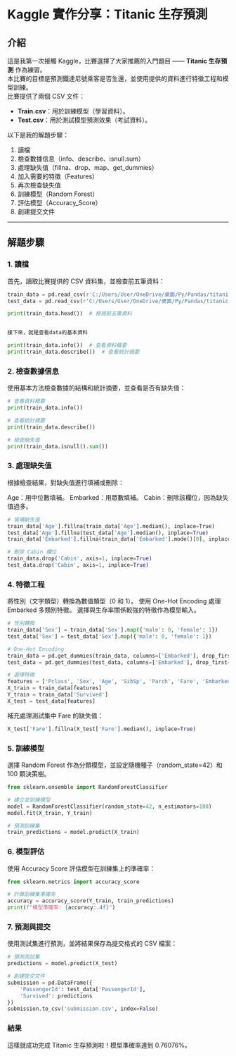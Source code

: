 # Kaggle 實作分享：Titanic 生存預測

## 介紹

這是我第一次接觸 Kaggle，比賽選擇了大家推薦的入門題目 —— **Titanic 生存預測** 作為練習。  
本比賽的目標是預測鐵達尼號乘客是否生還，並使用提供的資料進行特徵工程和模型訓練。  
比賽提供了兩個 CSV 文件：
- **Train.csv**：用於訓練模型（學習資料）。
- **Test.csv**：用於測試模型預測效果（考試資料）。

以下是我的解題步驟：

1. 讀檔  
2. 檢查數據信息（info、describe、isnull.sum）  
3. 處理缺失值（fillna、drop、map、get_dummies）  
4. 加入需要的特徵（Features）  
5. 再次檢查缺失值  
6. 訓練模型（Random Forest）  
7. 評估模型（Accuracy_Score）  
8. 創建提交文件  

---

## 解題步驟

### **1. 讀檔**
首先，讀取比賽提供的 CSV 資料集，並檢查前五筆資料：

```python
train_data = pd.read_csv(r'C:/Users/User/OneDrive/桌面/Py/Pandas/titanic/train.csv')  
test_data = pd.read_csv(r'C:/Users/User/OneDrive/桌面/Py/Pandas/titanic/test.csv')  

print(train_data.head())  # 檢視前五筆資料


接下來，就是查看data的基本資料  

print(train_data.info())  # 查看資料概要  
print(train_data.describe())  # 查看統計摘要  
```
### **2. 檢查數據信息**
使用基本方法檢查數據的結構和統計摘要，並查看是否有缺失值：

```python
# 查看資料概要
print(train_data.info())

# 查看統計摘要
print(train_data.describe())

# 檢查缺失值
print(train_data.isnull().sum())
```
### **3. 處理缺失值**
根據檢查結果，對缺失值進行填補或刪除：

Age：用中位數填補。
Embarked：用眾數填補。
Cabin：刪除該欄位，因為缺失值過多。
```python
# 填補缺失值
train_data['Age'].fillna(train_data['Age'].median(), inplace=True)
test_data['Age'].fillna(test_data['Age'].median(), inplace=True)
train_data['Embarked'].fillna(train_data['Embarked'].mode()[0], inplace=True)

# 刪除 Cabin 欄位
train_data.drop('Cabin', axis=1, inplace=True)
test_data.drop('Cabin', axis=1, inplace=True)
```
### **4. 特徵工程**
將性別（文字類型）轉換為數值類型（0 和 1）。
使用 One-Hot Encoding 處理 Embarked 多類別特徵。
選擇與生存率關係較強的特徵作為模型輸入。
```python
# 性別轉換
train_data['Sex'] = train_data['Sex'].map({'male': 0, 'female': 1})
test_data['Sex'] = test_data['Sex'].map({'male': 0, 'female': 1})

# One-Hot Encoding
train_data = pd.get_dummies(train_data, columns=['Embarked'], drop_first=True)
test_data = pd.get_dummies(test_data, columns=['Embarked'], drop_first=True)

# 選擇特徵
features = ['Pclass', 'Sex', 'Age', 'SibSp', 'Parch', 'Fare', 'Embarked_Q', 'Embarked_S']
X_train = train_data[features]
Y_train = train_data['Survived']
X_test = test_data[features]
```
補充處理測試集中 Fare 的缺失值：
```python
X_test['Fare'].fillna(X_test['Fare'].median(), inplace=True)
```
### **5. 訓練模型**
選擇 Random Forest 作為分類模型，並設定隨機種子（random_state=42）和 100 顆決策樹。

```python
from sklearn.ensemble import RandomForestClassifier

# 建立並訓練模型
model = RandomForestClassifier(random_state=42, n_estimators=100)
model.fit(X_train, Y_train)

# 預測訓練集
train_predictions = model.predict(X_train)
```
### **6. 模型評估**
使用 Accuracy Score 評估模型在訓練集上的準確率：

```python
from sklearn.metrics import accuracy_score

# 計算訓練集準確率
accuracy = accuracy_score(Y_train, train_predictions)
print(f"模型準確率: {accuracy:.4f}")
```
### **7. 預測與提交**
使用測試集進行預測，並將結果保存為提交格式的 CSV 檔案：

```python
# 預測測試集
predictions = model.predict(X_test)

# 創建提交文件
submission = pd.DataFrame({
    'PassengerId': test_data['PassengerId'],
    'Survived': predictions
})
submission.to_csv('submission.csv', index=False)
```
### **結果**
這樣就成功完成 Titanic 生存預測啦！模型準確率達到 0.76076%。
